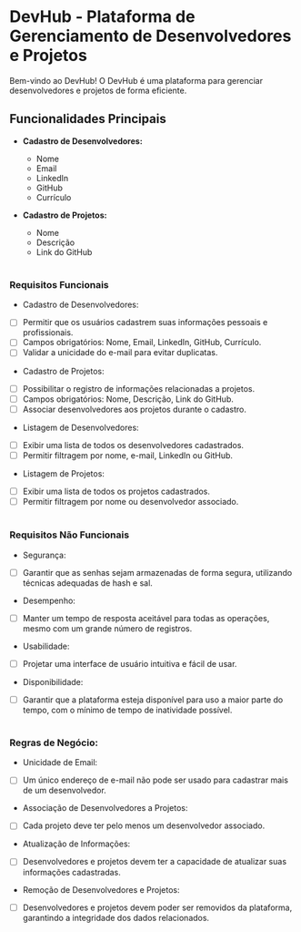 # DevHub - Plataforma de Gerenciamento de Desenvolvedores e Projetos

Bem-vindo ao DevHub! O DevHub é uma plataforma para gerenciar desenvolvedores e projetos de forma eficiente.

## Funcionalidades Principais

- **Cadastro de Desenvolvedores:**
  - Nome
  - Email
  - LinkedIn
  - GitHub
  - Currículo

- **Cadastro de Projetos:**
  - Nome
  - Descrição
  - Link do GitHub

#
#
#

  ### Requisitos Funcionais

- Cadastro de Desenvolvedores:
- [ ] Permitir que os usuários cadastrem suas informações pessoais e profissionais.
- [ ] Campos obrigatórios: Nome, Email, LinkedIn, GitHub, Currículo.
- [ ] Validar a unicidade do e-mail para evitar duplicatas.

- Cadastro de Projetos:
- [ ] Possibilitar o registro de informações relacionadas a projetos.
- [ ] Campos obrigatórios: Nome, Descrição, Link do GitHub.
- [ ] Associar desenvolvedores aos projetos durante o cadastro.

- Listagem de Desenvolvedores:
- [ ] Exibir uma lista de todos os desenvolvedores cadastrados.
- [ ] Permitir filtragem por nome, e-mail, LinkedIn ou GitHub.

- Listagem de Projetos:
- [ ] Exibir uma lista de todos os projetos cadastrados.
- [ ] Permitir filtragem por nome ou desenvolvedor associado.

#
#
#

### Requisitos Não Funcionais

- Segurança:
- [ ] Garantir que as senhas sejam armazenadas de forma segura, utilizando técnicas adequadas de hash e sal.

- Desempenho:
- [ ] Manter um tempo de resposta aceitável para todas as operações, mesmo com um grande número de registros.

- Usabilidade:
- [ ] Projetar uma interface de usuário intuitiva e fácil de usar.

- Disponibilidade:
- [ ] Garantir que a plataforma esteja disponível para uso a maior parte do tempo, com o mínimo de tempo de inatividade possível.

#
#
#

### Regras de Negócio:

- Unicidade de Email:
- [ ] Um único endereço de e-mail não pode ser usado para cadastrar mais de um desenvolvedor.

- Associação de Desenvolvedores a Projetos:
- [ ] Cada projeto deve ter pelo menos um desenvolvedor associado.

- Atualização de Informações:
- [ ] Desenvolvedores e projetos devem ter a capacidade de atualizar suas informações cadastradas.

- Remoção de Desenvolvedores e Projetos:
- [ ] Desenvolvedores e projetos devem poder ser removidos da plataforma, garantindo a integridade dos dados relacionados.